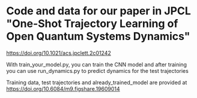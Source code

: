 # Code and data for our paper in JPCL "One-Shot Trajectory Learning of Open Quantum Systems Dynamics"
 https://doi.org/10.1021/acs.jpclett.2c01242
 
 With train_your_model.py, you can train the CNN model 
 and after training you can use run_dynamics.py to predict dynamics for the test trajectories
 
 Training data, test trajectories and already_trained_model are provided at 
 https://doi.org/10.6084/m9.figshare.19609014
